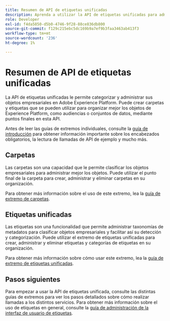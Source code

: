 ```yaml
---
title: Resumen de API de etiquetas unificadas
description: Aprenda a utilizar la API de etiquetas unificadas para administrar las etiquetas y carpetas unificadas en Adobe Experience Platform.
role: Developer
exl-id: f4da5850-d5b0-4746-9f28-88ce836db800
source-git-commit: f129c215ebc5dc169b9a7ef9b3faa3463ab413f3
workflow-type: tm+mt
source-wordcount: '236'
ht-degree: 1%

---
```


# Resumen de API de etiquetas unificadas

La API de etiquetas unificadas le permite categorizar y administrar sus objetos empresariales en Adobe Experience Platform. Puede crear carpetas y etiquetas que se pueden utilizar para organizar mejor los objetos de Experience Platform, como audiencias o conjuntos de datos, mediante puntos finales en esta API.

Antes de leer las guías de extremos individuales, consulte la [guía de introducción](./getting-started.md) para obtener información importante sobre los encabezados obligatorios, la lectura de llamadas de API de ejemplo y mucho más.

## Carpetas

Las carpetas son una capacidad que le permite clasificar los objetos empresariales para administrar mejor los objetos. Puede utilizar el punto final de la carpeta para crear, administrar y eliminar carpetas en su organización.

Para obtener más información sobre el uso de este extremo, lea la [guía de extremo de carpetas](./folders.md).

## Etiquetas unificadas

Las etiquetas son una funcionalidad que permite administrar taxonomías de metadatos para clasificar objetos empresariales y facilitar así su detección y categorización. Puede utilizar el extremo de etiquetas unificadas para crear, administrar y eliminar etiquetas y categorías de etiquetas en su organización.

Para obtener más información sobre cómo usar este extremo, lea la [guía de extremo de etiquetas unificadas](./tags.md).

## Pasos siguientes

Para empezar a usar la API de etiquetas unificada, consulte las distintas guías de extremos para ver los pasos detallados sobre cómo realizar llamadas a los distintos servicios. Para obtener más información sobre el uso de etiquetas en general, consulte la [guía de administración de la interfaz de usuario de etiquetas](../ui/managing-tags.md).
